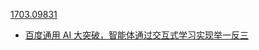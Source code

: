 [1703.09831](https://arxiv.org/pdf/1703.09831.pdf)

* [百度通用 AI 大突破，智能体通过交互式学习实现举一反三](https://zhuanlan.zhihu.com/p/26120297)